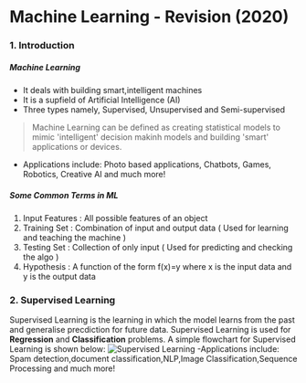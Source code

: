 # Machine Learning - Revision (2020)
### 1. Introduction
##### Machine Learning
- It deals with building smart,intelligent machines
- It is a supfield of Artificial Intelligence (AI)
- Three types namely, Supervised, Unsupervised and Semi-supervised
 >Machine Learning can be defined as creating statistical models to mimic 'intelligent' decision makinh models and building 'smart' applications or devices.
- Applications include: Photo based applications, Chatbots, Games, Robotics, Creative AI and much more!
##### Some Common Terms in ML
1. Input Features : All possible features of an object
2. Training Set : Combination of input and output data ( Used for learning and teaching the machine )
3. Testing Set : Collection of only input ( Used for predicting and checking the algo )
4. Hypothesis : A function of the form f(x)=y where x is the input data and y is the output data
### 2. Supervised Learning
Supervised Learning is the learning in which the model learns from the past and generalise precdiction for future data. 
Supervised Learning is used for **Regression** and **Classification** problems. 
A simple flowchart for Supervised Learning is shown below:
![Supervised Learning](supervised.png)
-Applications include: Spam detection,document classification,NLP,Image Classification,Sequence Processing and much more!
